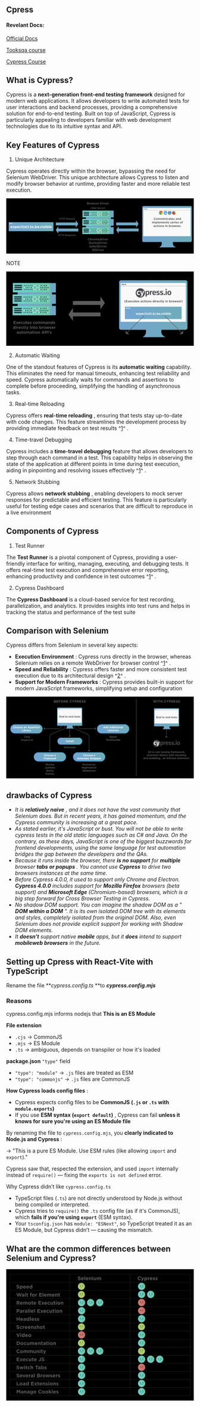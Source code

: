 ## **Cpress**

#### Revelant Docs:

[Official Docs](https://www.cypress.io/)

[Tooksqa course](https://www.toolsqa.com/cypress/what-is-cypress/ "tooksqa")

[Cypress Course](https://cypress-course.vercel.app/)

## What is Cypress?

Cypress is a **next-generation front-end testing framework** designed for modern web applications. It allows developers to write automated tests for user interactions and backend processes, providing a comprehensive solution for end-to-end testing. Built on top of JavaScript, Cypress is particularly appealing to developers familiar with web development technologies due to its intuitive syntax and API.

## Key Features of Cypress

1. Unique Architecture

Cypress operates directly within the browser, bypassing the need for Selenium WebDriver. This unique architecture allows Cypress to listen and modify browser behavior at runtime, providing faster and more reliable test execution.

![1751189307217](image/README/1751189307217.png)



NOTE

![1751189325965](image/README/1751189325965.png)

2. Automatic Waiting

One of the standout features of Cypress is its **automatic waiting** capability. This eliminates the need for manual timeouts, enhancing test reliability and speed. Cypress automatically waits for commands and assertions to complete before proceeding, simplifying the handling of asynchronous tasks.

3. Real-time Reloading

Cypress offers  **real-time reloading** , ensuring that tests stay up-to-date with code changes. This feature streamlines the development process by providing immediate feedback on test results ^[1](https://www.bing.com/ck/a?!&&p=f741977d47bb29a373e17575a02f3272044b60fbe7e545cf05e47715d462876aJmltdHM9MTc1MTE1NTIwMA&ptn=3&ver=2&hsh=4&fclid=2af470c9-ce56-6753-3daa-6531cfd46668&u=a1aHR0cHM6Ly93d3cuZ2Vla3Nmb3JnZWVrcy5vcmcvaW50cm9kdWN0aW9uLXRvLWN5cHJlc3MtdGVzdGluZy1mcmFtZXdvcmsv&ntb=1)^ .

4. Time-travel Debugging

Cypress includes a **time-travel debugging** feature that allows developers to step through each command in a test. This capability helps in observing the state of the application at different points in time during test execution, aiding in pinpointing and resolving issues effectively ^[1](https://www.bing.com/ck/a?!&&p=f741977d47bb29a373e17575a02f3272044b60fbe7e545cf05e47715d462876aJmltdHM9MTc1MTE1NTIwMA&ptn=3&ver=2&hsh=4&fclid=2af470c9-ce56-6753-3daa-6531cfd46668&u=a1aHR0cHM6Ly93d3cuZ2Vla3Nmb3JnZWVrcy5vcmcvaW50cm9kdWN0aW9uLXRvLWN5cHJlc3MtdGVzdGluZy1mcmFtZXdvcmsv&ntb=1)^ .

5. Network Stubbing

Cypress allows  **network stubbing** , enabling developers to mock server responses for predictable and efficient testing. This feature is particularly useful for testing edge cases and scenarios that are difficult to reproduce in a live environment


## Components of Cypress

1. Test Runner

The **Test Runner** is a pivotal component of Cypress, providing a user-friendly interface for writing, managing, executing, and debugging tests. It offers real-time test execution and comprehensive error reporting, enhancing productivity and confidence in test outcomes ^[1](https://www.bing.com/ck/a?!&&p=f741977d47bb29a373e17575a02f3272044b60fbe7e545cf05e47715d462876aJmltdHM9MTc1MTE1NTIwMA&ptn=3&ver=2&hsh=4&fclid=2af470c9-ce56-6753-3daa-6531cfd46668&u=a1aHR0cHM6Ly93d3cuZ2Vla3Nmb3JnZWVrcy5vcmcvaW50cm9kdWN0aW9uLXRvLWN5cHJlc3MtdGVzdGluZy1mcmFtZXdvcmsv&ntb=1)^ .

2. Cypress Dashboard

The **Cypress Dashboard** is a cloud-based service for test recording, parallelization, and analytics. It provides insights into test runs and helps in tracking the status and performance of the test suite

## **Comparison with Selenium**

Cypress differs from Selenium in several key aspects:

* **Execution Environment** : Cypress runs directly in the browser, whereas Selenium relies on a remote WebDriver for browser control ^[1](https://www.bing.com/ck/a?!&&p=f741977d47bb29a373e17575a02f3272044b60fbe7e545cf05e47715d462876aJmltdHM9MTc1MTE1NTIwMA&ptn=3&ver=2&hsh=4&fclid=2af470c9-ce56-6753-3daa-6531cfd46668&u=a1aHR0cHM6Ly93d3cuZ2Vla3Nmb3JnZWVrcy5vcmcvaW50cm9kdWN0aW9uLXRvLWN5cHJlc3MtdGVzdGluZy1mcmFtZXdvcmsv&ntb=1)^ .
* **Speed and Reliability** : Cypress offers faster and more consistent test execution due to its architectural design ^[2](https://www.bing.com/ck/a?!&&p=bb76e837f7c34e874dc0e8075d5208c4a0f5040e0415022eebceeddeddc81880JmltdHM9MTc1MTE1NTIwMA&ptn=3&ver=2&hsh=4&fclid=2af470c9-ce56-6753-3daa-6531cfd46668&u=a1aHR0cHM6Ly93d3cudG9vbHNxYS5jb20vY3lwcmVzcy93aGF0LWlzLWN5cHJlc3Mv&ntb=1)^ .
* **Support for Modern Frameworks** : Cypress provides built-in support for modern JavaScript frameworks, simplifying setup and configuration


![1751189124403](image/README/1751189124403.png)

## drawbacks of Cypress

* *It is  **relatively naive** , and it does not have the vast community that Selenium does. But in recent years, it has gained momentum, and the Cypress community is increasing at a great pace.*
* *As stated earlier, it's JavaScript or bust. You will not be able to write cypress tests in the old static languages such as C# and Java. On the contrary, as these days, JavaScript is one of the biggest buzzwords for frontend developments, using the same language for test automation bridges the gap between the developers and the QAs.*
* *Because it runs inside the browser, there **is no support** for **multiple** browser  **tabs or popups** . You cannot use **Cypress** to drive two browsers instances at the same time.*
* *Before Cypress 4.0.0, it used to support only Chrome and Electron. **Cypress 4.0.0** includes support for **Mozilla Firefox** browsers (beta support) and **Microsoft Edge** (Chromium-based) browsers, which is a big step forward for Cross Browser Testing in Cypress.*
* *No shadow DOM support. You can imagine the shadow DOM as a " **DOM within a DOM** ". It is its own isolated DOM tree with its elements and styles, completely isolated from the original DOM. Also, even Selenium does not provide explicit support for working with Shadow DOM elements.*
* *It **doesn't** support native **mobile** apps, but it **does** intend to support **mobileweb browsers** in the future.*

## **Setting up Cpress with React-Vite with TypeScript**

Rename the file ***cypress.config.ts* **to ***cypress.config.mjs***

### Reasons

cypress.config.mjs informs nodejs that **This is an ES Module**

**File extension**

* `.cjs` → CommonJS
* `.mjs` → ES Module
* `.ts` → ambiguous, depends on transpiler or how it's loaded


**package.json** `"type"` field

* `"type": "module"` → `.js` files are treated as ESM
* `"type": "commonjs"` → `.js` files are CommonJS

 **How Cypress loads config files** :

* Cypress expects config files to be **CommonJS (`.js` or `.ts` with `module.exports`)**
* If you use  **ESM syntax (`export default`)** , Cypress can fail **unless it knows for sure you're using an ES Module file**

By renaming the file to `cypress.config.mjs`, you  **clearly indicated to Node.js and Cypress** :

-> "This is a pure ES Module. Use ESM rules (like allowing `import` and `export`)."

Cypress saw that, respected the extension, and used `import` internally instead of `require()` — fixing the `exports is not defined` error.


Why Cypress didn’t like `cypress.config.ts`

* TypeScript files (`.ts`) are not directly understood by Node.js without being compiled or interpreted.
* Cypress tries to `require()` the `.ts` config file (as if it's CommonJS), which **fails if you're using `export`** (ESM syntax).
* Your `tsconfig.json` has `module: "ESNext"`, so TypeScript treated it as an ES Module, but Cypress didn’t — causing the mismatch.


## What are the common differences between Selenium and Cypress?

![1751189429994](image/README/1751189429994.png)
